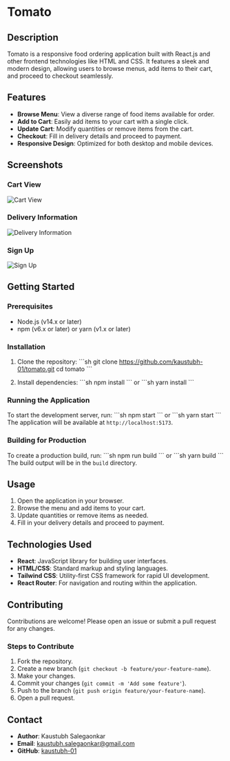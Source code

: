 
# Tomato

## Description

Tomato is a responsive food ordering application built with React.js and other frontend technologies like HTML and CSS. It features a sleek and modern design, allowing users to browse menus, add items to their cart, and proceed to checkout seamlessly.

## Features

- **Browse Menu**: View a diverse range of food items available for order.
- **Add to Cart**: Easily add items to your cart with a single click.
- **Update Cart**: Modify quantities or remove items from the cart.
- **Checkout**: Fill in delivery details and proceed to payment.
- **Responsive Design**: Optimized for both desktop and mobile devices.

## Screenshots

### Cart View
![Cart View](./path/to/your/images/tomato-cart-view.png)

### Delivery Information
![Delivery Information](./path/to/your/images/tomato-delivery-info.png)

### Sign Up
![Sign Up](./path/to/your/images/tomato-sign-up.png)

## Getting Started

### Prerequisites

- Node.js (v14.x or later)
- npm (v6.x or later) or yarn (v1.x or later)

### Installation

1. Clone the repository:
    \`\`\`sh
    git clone https://github.com/kaustubh-01/tomato.git
    cd tomato
    \`\`\`

2. Install dependencies:
    \`\`\`sh
    npm install
    \`\`\`
    or
    \`\`\`sh
    yarn install
    \`\`\`

### Running the Application

To start the development server, run:
\`\`\`sh
npm start
\`\`\`
or
\`\`\`sh
yarn start
\`\`\`
The application will be available at `http://localhost:5173`.

### Building for Production

To create a production build, run:
\`\`\`sh
npm run build
\`\`\`
or
\`\`\`sh
yarn build
\`\`\`
The build output will be in the `build` directory.

## Usage

1. Open the application in your browser.
2. Browse the menu and add items to your cart.
3. Update quantities or remove items as needed.
4. Fill in your delivery details and proceed to payment.

## Technologies Used

- **React**: JavaScript library for building user interfaces.
- **HTML/CSS**: Standard markup and styling languages.
- **Tailwind CSS**: Utility-first CSS framework for rapid UI development.
- **React Router**: For navigation and routing within the application.

## Contributing

Contributions are welcome! Please open an issue or submit a pull request for any changes.

### Steps to Contribute

1. Fork the repository.
2. Create a new branch (`git checkout -b feature/your-feature-name`).
3. Make your changes.
4. Commit your changes (`git commit -m 'Add some feature'`).
5. Push to the branch (`git push origin feature/your-feature-name`).
6. Open a pull request.

## Contact

- **Author**: Kaustubh Salegaonkar
- **Email**: kaustubh.salegaonkar@gmail.com
- **GitHub**: [kaustubh-01](https://github.com/kaustubh-01)
